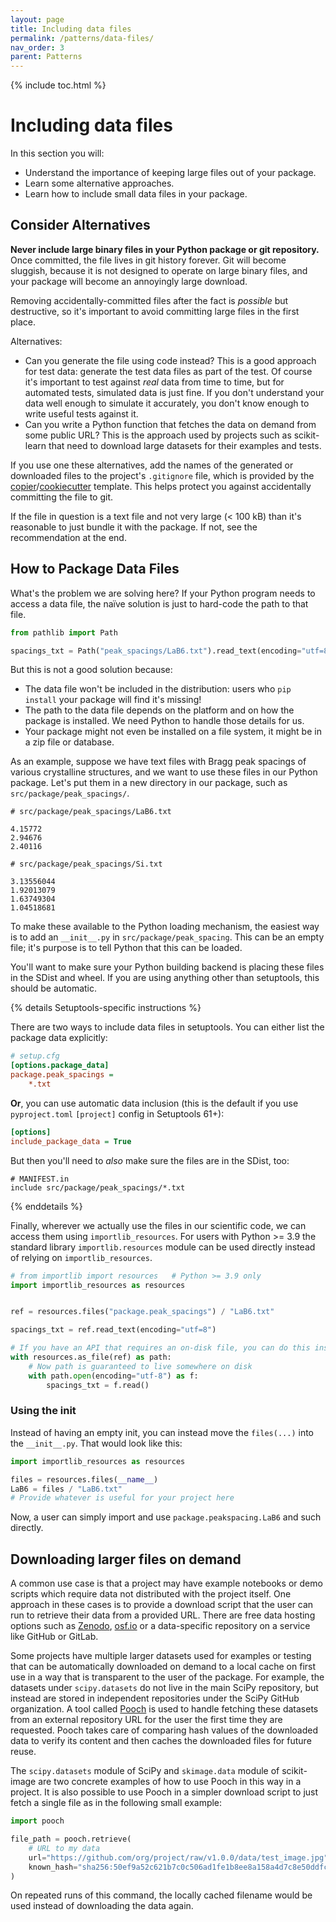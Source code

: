 ```yaml
---
layout: page
title: Including data files
permalink: /patterns/data-files/
nav_order: 3
parent: Patterns
---
```


{% include toc.html %}

# Including data files

In this section you will:

- Understand the importance of keeping large files out of your package.
- Learn some alternative approaches.
- Learn how to include small data files in your package.

## Consider Alternatives

**Never include large binary files in your Python package or git repository.**
Once committed, the file lives in git history forever. Git will become sluggish,
because it is not designed to operate on large binary files, and your package
will become an annoyingly large download.

Removing accidentally-committed files after the fact is _possible_ but
destructive, so it's important to avoid committing large files in the first
place.

Alternatives:

- Can you generate the file using code instead? This is a good approach for test
  data: generate the test data files as part of the test. Of course it's
  important to test against _real_ data from time to time, but for automated
  tests, simulated data is just fine. If you don't understand your data well
  enough to simulate it accurately, you don't know enough to write useful tests
  against it.
- Can you write a Python function that fetches the data on demand from some
  public URL? This is the approach used by projects such as scikit-learn that
  need to download large datasets for their examples and tests.

If you use one these alternatives, add the names of the generated or downloaded
files to the project's `.gitignore` file, which is provided by the
[copier][]/[cookiecutter][] template. This helps protect you against
accidentally committing the file to git.

If the file in question is a text file and not very large (\< 100 kB) than it's
reasonable to just bundle it with the package. If not, see the recommendation at
the end.

## How to Package Data Files

What's the problem we are solving here? If your Python program needs to access a
data file, the naïve solution is just to hard-code the path to that file.

```python
from pathlib import Path

spacings_txt = Path("peak_spacings/LaB6.txt").read_text(encoding="utf=8")
```

But this is not a good solution because:

- The data file won't be included in the distribution: users who `pip install`
  your package will find it's missing!
- The path to the data file depends on the platform and on how the package is
  installed. We need Python to handle those details for us.
- Your package might not even be installed on a file system, it might be in a
  zip file or database.

As an example, suppose we have text files with Bragg peak spacings of various
crystalline structures, and we want to use these files in our Python package.
Let's put them in a new directory in our package, such as
`src/package/peak_spacings/`.

```text
# src/package/peak_spacings/LaB6.txt

4.15772
2.94676
2.40116
```

```text
# src/package/peak_spacings/Si.txt

3.13556044
1.92013079
1.63749304
1.04518681
```

To make these available to the Python loading mechanism, the easiest way is to
add an `__init__.py` in `src/package/peak_spacing`. This can be an empty file;
it's purpose is to tell Python that this can be loaded.

You'll want to make sure your Python building backend is placing these files in
the SDist and wheel. If you are using anything other than setuptools, this
should be automatic.

{% details Setuptools-specific instructions %}

There are two ways to include data files in setuptools. You can either list the
package data explicitly:

```ini
# setup.cfg
[options.package_data]
package.peak_spacings =
    *.txt
```

**Or**, you can use automatic data inclusion (this is the default if you use
`pyproject.toml` `[project]` config in Setuptools 61+):

```ini
[options]
include_package_data = True
```

But then you'll need to _also_ make sure the files are in the SDist, too:

```text
# MANIFEST.in
include src/package/peak_spacings/*.txt
```

{% enddetails %}

Finally, wherever we actually use the files in our scientific code, we can
access them using `importlib_resources`. For users with Python >= 3.9 the
standard library `importlib.resources` module can be used directly instead of
relying on `importlib_resources`.

```python
# from importlib import resources   # Python >= 3.9 only
import importlib_resources as resources


ref = resources.files("package.peak_spacings") / "LaB6.txt"

spacings_txt = ref.read_text(encoding="utf=8")

# If you have an API that requires an on-disk file, you can do this instead:
with resources.as_file(ref) as path:
    # Now path is guaranteed to live somewhere on disk
    with path.open(encoding="utf-8") as f:
        spacings_txt = f.read()
```

### Using the init

Instead of having an empty init, you can instead move the `files(...)` into the
`__init__.py`. That would look like this:

```python
import importlib_resources as resources

files = resources.files(__name__)
LaB6 = files / "LaB6.txt"
# Provide whatever is useful for your project here
```

Now, a user can simply import and use `package.peakspacing.LaB6` and such
directly.

## Downloading larger files on demand

A common use case is that a project may have example notebooks or demo scripts
which require data not distributed with the project itself. One approach in
these cases is to provide a download script that the user can run to retrieve
their data from a provided URL. There are free data hosting options such as
[Zenodo][], [osf.io][] or a data-specific repository on a service like GitHub or
GitLab.

Some projects have multiple larger datasets used for examples or testing that
can be automatically downloaded on demand to a local cache on first use in a way
that is transparent to the user of the package. For example, the datasets under
`scipy.datasets` do not live in the main SciPy repository, but instead are
stored in independent repositories under the SciPy GitHub organization. A tool
called [Pooch][] is used to handle fetching these datasets from an external
repository URL for the user the first time they are requested. Pooch takes care
of comparing hash values of the downloaded data to verify its content and then
caches the downloaded files for future reuse.

The `scipy.datasets` module of SciPy and `skimage.data` module of scikit-image
are two concrete examples of how to use Pooch in this way in a project. It is
also possible to use Pooch in a simpler download script to just fetch a single
file as in the following small example:

```py
import pooch

file_path = pooch.retrieve(
    # URL to my data
    url="https://github.com/org/project/raw/v1.0.0/data/test_image.jpg",
    known_hash="sha256:50ef9a52c621b7c0c506ad1fe1b8ee8a158a4d7c8e50ddfce1e273a422dca3f9",
)
```

On repeated runs of this command, the locally cached filename would be used
instead of downloading the data again.

<!-- prettier-ignore-start -->
[importlib_resources]: https://importlib-resources.readthedocs.io/en/latest/
[osf.io]: https://osf.io/
[pooch]: https://www.fatiando.org/pooch/latest/
[zenodo]: https://zenodo.org/
[copier]: https://copier.readthedocs.io
[cookiecutter]: https://cookiecutter.readthedocs.io
<!-- prettier-ignore-end -->
